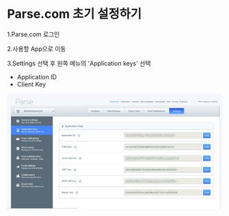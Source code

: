 Parse.com 초기 설정하기
============================

1.Parse.com 로그인

2.사용할 App으로 이동

3.Settings 선택 후 왼쪽 메뉴의 'Application keys' 선택

 *  Application ID
 *  Client Key
 
 
![Screen shot](https://github.com/ohjongin/control-mobile-value-up-2014/blob/master/parse.com/images/settings-app-key.png)




